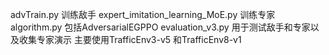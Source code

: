 advTrain.py 训练敌手
expert_imitation_learning_MoE.py 训练专家
algorithm.py 包括AdversarialEGPPO
evaluation_v3.py 用于测试敌手和专家以及收集专家演示
主要使用TrafficEnv3-v5 和TrafficEnv8-v1
